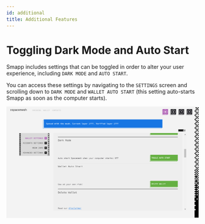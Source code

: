 ```yaml
---
id: additional
title: Additional Features
---
```


# Toggling Dark Mode and Auto Start

Smapp includes settings that can be toggled in order to alter your user experience, including `DARK MODE` and `AUTO START`.

You can access these settings by navigating to the `SETTINGS` screen and scrolling down to `DARK MODE` and `WALLET AUTO START` (this setting auto-starts Smapp as soon as the computer starts).

![](./../../../../static/img/v1.0/dark_mode_auto_start.PNG)

